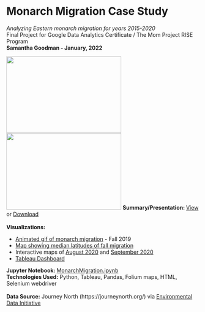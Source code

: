# Monarch Migration Case Study
<i>Analyzing Eastern monarch migration for years 2015-2020<br></i>
Final Project for Google Data Analytics Certificate / The Mom Project RISE Program<br>
<b>Samantha Goodman - January, 2022</b>

<img src="https://pixnio.com/free-images/2016/06/06/monarch-butterfly-close-macro-orange-bug-insect.jpg"  width="300" height="200">
<img src="https://sjegoodman.github.io/monarch-migration/GifMap/GifMap2019.gif"  width="300" height="200">
 <b>Summary/Presentation: </b><a href="https://github.com/sjegoodman/monarch-migration/blob/main/MonarchMigrationPresentation.pdf">View</a> or <a href="https://sjegoodman.github.io/monarch-migration/MonarchMigrationPresentation.pdf">Download</a><br><br> 
 <b>Visualizations:</b>
  <ul><li><a href="https://sjegoodman.github.io/monarch-migration/GifMap/GifMap2019.gif">Animated gif of monarch migration</a> - Fall 2019</li>
    <li><a href="https://sjegoodman.github.io/monarch-migration/MigrationLatitudes.html">Map showing median latitudes of fall migration</a></li>
  <li>Interactive maps of <a href="https://sjegoodman.github.io/monarch-migration/Aug2020.html">August 2020</a> and <a href="https://sjegoodman.github.io/monarch-migration/Sep2020.html">September 2020</a></li>
<li><a href="https://public.tableau.com/app/profile/sjegoodman/viz/MonarchMigration/Dashboard1">Tableau Dashboard</a></li></ul>
<b>Jupyter Notebook: </b><a href="https://github.com/sjegoodman/monarch-migration/blob/main/MonarchMigration.ipynb">MonarchMigration.ipynb</a><br>
 <b>Technologies Used:</b> Python, Tableau, Pandas, Folium maps, HTML, Selenium webdriver<br><br>
 <b>Data Source:</b> Journey North (https://journeynorth.org/) via <a href="https://portal.edirepository.org/nis/mapbrowse?packageid=edi.949.1">Environmental Data Initiative</a>
